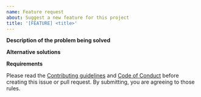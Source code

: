 ```yaml
---
name: Feature request
about: Suggest a new feature for this project
title: '[FEATURE] <title>'
---
```


<!-- If you have a feature request, please search for it in the [Issues](https://github.com/slackapi/python-slack-hooks/issues), and if it isn't already tracked then create a new issue -->

**Description of the problem being solved**

<!-- Please describe the problem you want to solve -->

**Alternative solutions**

<!-- Please describe the solutions you've considered -->

**Requirements**

Please read the [Contributing guidelines](https://github.com/slackapi/python-slack-hooks/blob/main/.github/CONTRIBUTING.md) and [Code of Conduct](https://slackhq.github.io/code-of-conduct) before creating this issue or pull request. By submitting, you are agreeing to those rules.
